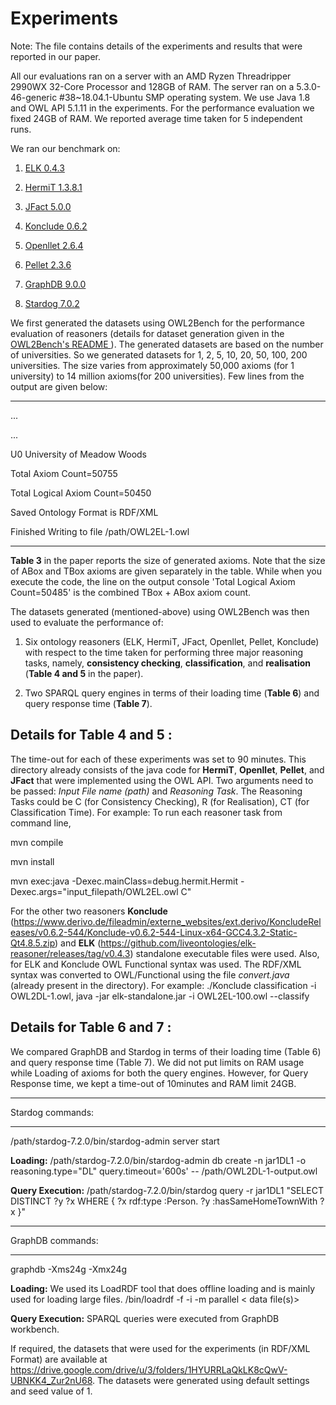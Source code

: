 # Experiments

Note: The file contains details of the experiments and results that were reported in our paper. 

All our evaluations ran on a server with an AMD Ryzen Threadripper 2990WX 32-Core Processor and 128GB of RAM. The server ran on a 5.3.0-46-generic \#38~18.04.1-Ubuntu SMP operating system. We use Java 1.8 and OWL API 5.1.11 in the experiments. For the performance evaluation we fixed 24GB of RAM. We reported average time taken for 5 independent runs. 

We ran our benchmark on:

1. [ ELK 0.4.3 ](https://github.com/liveontologies/elk-reasoner/releases/tag/v0.4.3) 

2. [ HermiT 1.3.8.1 ](https://github.com/kracr/owl2bench/tree/master/Experiments/hermit)

3. [ JFact 5.0.0 ](https://github.com/kracr/owl2bench/tree/master/Experiments/jfact)

4. [ Konclude 0.6.2 ](https://www.derivo.de/fileadmin/externe_websites/ext.derivo/KoncludeReleases/v0.6.2-544/Konclude-v0.6.2-544-Linux-x64-GCC4.3.2-Static-Qt4.8.5.zip)

5. [ Openllet 2.6.4 ](https://github.com/kracr/owl2bench/tree/master/Experiments/openllet)

6. [ Pellet 2.3.6 ](https://github.com/kracr/owl2bench/tree/master/Experiments/pellet2)

7. [ GraphDB 9.0.0 ](https://www.ontotext.com/products/graphdb/graphdb-free/)

8. [ Stardog 7.0.2 ](https://www.stardog.com/)


We first generated the datasets using OWL2Bench for the performance evaluation of reasoners (details for dataset generation given in the [ OWL2Bench's README ](https://github.com/kracr/owl2bench/blob/master/README.md#usage)). The generated datasets are based on the number of universities. So we generated datasets for 1, 2, 5, 10, 20, 50, 100, 200 universities. The size varies from approximately 50,000 axioms (for 1 university) to 14 million axioms(for 200 universities). Few lines from the output are given below:

---------------------------------------------

...

...

U0 University of Meadow Woods

Total Axiom Count=50755

Total Logical Axiom Count=50450

Saved Ontology Format is RDF/XML

Finished Writing to file /path/OWL2EL-1.owl

---------------------------------------------

**Table 3** in the paper reports the size of generated axioms. Note that the size of ABox and TBox axioms are given separately in the table. While when you execute the code, the line on the output console 'Total Logical Axiom Count=50485' is the combined TBox + ABox axiom count.



The datasets generated (mentioned-above) using OWL2Bench was then used to evaluate the performance of:

1. Six ontology reasoners (ELK, HermiT, JFact, Openllet, Pellet, Konclude) with respect to the time taken for performing three major reasoning tasks, namely, **consistency checking**, **classification**, and **realisation** (**Table 4 and 5** in the paper). 

2. Two SPARQL query engines in terms of their loading time (**Table 6**) and query response time (**Table 7**).


## Details for Table 4 and 5 :

The time-out for each of these experiments was set to 90 minutes. This directory already consists of the java code for **HermiT**, **Openllet**, **Pellet**, and **JFact** that were implemented using the OWL API. Two arguments need to be passed: *Input File name (path)* and *Reasoning Task*. The Reasoning Tasks could be C (for Consistency Checking), R (for Realisation), CT (for Classification Time). For example: To run each reasoner task from command line, 

mvn compile

mvn install

mvn exec:java -Dexec.mainClass=debug.hermit.Hermit -Dexec.args="input_filepath/OWL2EL.owl C"

For the other two reasoners **Konclude** (https://www.derivo.de/fileadmin/externe_websites/ext.derivo/KoncludeReleases/v0.6.2-544/Konclude-v0.6.2-544-Linux-x64-GCC4.3.2-Static-Qt4.8.5.zip) and **ELK** (https://github.com/liveontologies/elk-reasoner/releases/tag/v0.4.3) standalone executable files were used. Also, for ELK and Konclude OWL Functional syntax was used. The RDF/XML syntax was converted to OWL/Functional using the file *convert.java* (already present in the directory). For example: ./Konclude classification -i OWL2DL-1.owl, java -jar elk-standalone.jar -i OWL2EL-100.owl --classify


## Details for Table 6 and 7 : 

We compared GraphDB and Stardog in terms of their loading time (Table 6) and query response time (Table 7). We did not put limits on RAM usage while Loading of axioms for both the query engines. However, for Query Response time, we kept a time-out of 10minutes and RAM limit 24GB.

----------------------------

Stardog commands:

----------------------------

/path/stardog-7.2.0/bin/stardog-admin server start

**Loading:** /path/stardog-7.2.0/bin/stardog-admin db create -n jar1DL1 -o reasoning.type="DL" query.timeout='600s' -- /path/OWL2DL-1-output.owl

**Query Execution:** /path/stardog-7.2.0/bin/stardog query -r jar1DL1 "SELECT DISTINCT ?y ?x WHERE { ?x rdf:type :Person. ?y :hasSameHomeTownWith ?x }"
 
----------------------------

GraphDB commands:

----------------------------

graphdb -Xms24g -Xmx24g

**Loading:** We used its LoadRDF tool that does offline loading and is mainly used for loading large files. <graphdb-dist>/bin/loadrdf -f -i <repo-name> -m parallel < data file(s)>

**Query Execution:** SPARQL queries were executed from GraphDB workbench.


If required, the datasets that were used for the experiments (in RDF/XML Format) are available at https://drive.google.com/drive/u/3/folders/1HYURRLaQkLK8cQwV-UBNKK4_Zur2nU68. The datasets were generated using default settings and seed value of 1. 



           
